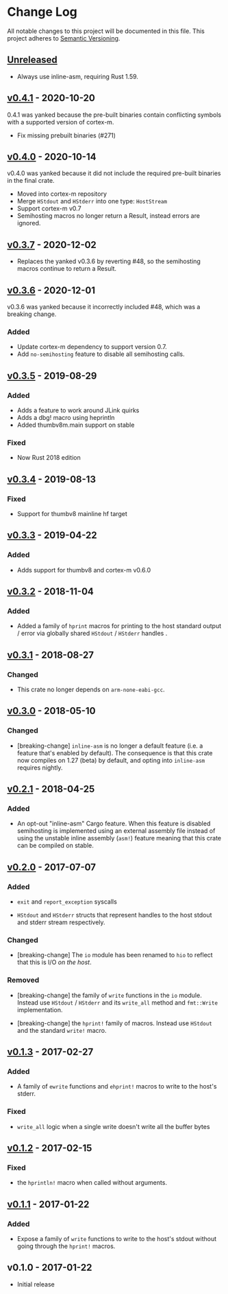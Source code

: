 # Change Log

All notable changes to this project will be documented in this file.
This project adheres to [Semantic Versioning](http://semver.org/).

## [Unreleased]

- Always use inline-asm, requiring Rust 1.59.

## [v0.4.1] - 2020-10-20

0.4.1 was yanked because the pre-built binaries contain conflicting symbols
with a supported version of cortex-m.

- Fix missing prebuilt binaries (#271)

## [v0.4.0] - 2020-10-14

v0.4.0 was yanked because it did not include the required pre-built binaries
in the final crate.

- Moved into cortex-m repository
- Merge `HStdout` and `HStderr` into one type: `HostStream`
- Support cortex-m v0.7
- Semihosting macros no longer return a Result, instead errors are ignored.

## [v0.3.7] - 2020-12-02

- Replaces the yanked v0.3.6 by reverting #48, so the semihosting macros
  continue to return a Result.

## [v0.3.6] - 2020-12-01

v0.3.6 was yanked because it incorrectly included #48, which was a breaking
change.

### Added

- Update cortex-m dependency to support version 0.7.
- Add `no-semihosting` feature to disable all semihosting calls.

## [v0.3.5] - 2019-08-29

### Added

- Adds a feature to work around JLink quirks
- Adds a dbg! macro using heprintln
- Added thumbv8m.main support on stable

### Fixed

- Now Rust 2018 edition

## [v0.3.4] - 2019-08-13

### Fixed

- Support for thumbv8 mainline hf target

## [v0.3.3] - 2019-04-22

### Added

- Adds support for thumbv8 and cortex-m v0.6.0

## [v0.3.2] - 2018-11-04

### Added

- Added a family of `hprint` macros for printing to the host standard output /
  error via globally shared `HStdout` / `HStderr` handles .

## [v0.3.1] - 2018-08-27

### Changed

- This crate no longer depends on `arm-none-eabi-gcc`.

## [v0.3.0] - 2018-05-10

### Changed

- [breaking-change] `inline-asm` is no longer a default feature (i.e. a feature that's enabled by
  default). The consequence is that this crate now compiles on 1.27 (beta) by default, and opting
  into `inline-asm` requires nightly.

## [v0.2.1] - 2018-04-25

### Added

- An opt-out "inline-asm" Cargo feature. When this feature is disabled semihosting is implemented
  using an external assembly file instead of using the unstable inline assembly (`asm!`) feature
  meaning that this crate can be compiled on stable.

## [v0.2.0] - 2017-07-07

### Added

- `exit` and `report_exception` syscalls

- `HStdout` and `HStderr` structs that represent handles to the host stdout and
  stderr stream respectively.

### Changed

- [breaking-change] The `io` module has been renamed to `hio` to reflect that
  this is I/O *on the host*.

### Removed

- [breaking-change] the family of `write` functions in the `io` module. Instead
  use `HStdout` / `HStderr` and its `write_all` method and `fmt::Write`
  implementation.

- [breaking-change] the `hprint!` family of macros. Instead use `HStdout` and
  the standard `write!` macro.

## [v0.1.3] - 2017-02-27

### Added

- A family of `ewrite` functions and `ehprint!` macros to write to the host's
  stderr.

### Fixed

- `write_all` logic when a single write doesn't write all the buffer bytes

## [v0.1.2] - 2017-02-15

### Fixed

- the `hprintln!` macro when called without arguments.

## [v0.1.1] - 2017-01-22

### Added

- Expose a family of `write` functions to write to the host's stdout without
  going through the `hprint!` macros.

## v0.1.0 - 2017-01-22

- Initial release

[Unreleased]: https://github.com/rust-embedded/cortex-m/compare/c-m-sh-v0.4.1...HEAD
[v0.4.1]: https://github.com/rust-embedded/cortex-m/compare/c-m-sh-v0.4.0...c-m-sh-v0.4.1
[v0.4.0]: https://github.com/rust-embedded/cortex-m/compare/c-m-sh-v0.3.5...c-m-sh-v0.4.0
[v0.3.7]: https://github.com/rust-embedded/cortex-m-semihosting/compare/v0.3.6...v0.3.7
[v0.3.6]: https://github.com/rust-embedded/cortex-m-semihosting/compare/v0.3.5...v0.3.6
[v0.3.5]: https://github.com/rust-embedded/cortex-m-semihosting/compare/v0.3.4...v0.3.5
[v0.3.4]: https://github.com/rust-embedded/cortex-m-semihosting/compare/v0.3.3...v0.3.4
[v0.3.3]: https://github.com/rust-embedded/cortex-m-semihosting/compare/v0.3.2...v0.3.3
[v0.3.2]: https://github.com/rust-embedded/cortex-m-semihosting/compare/v0.3.1...v0.3.2
[v0.3.1]: https://github.com/rust-embedded/cortex-m-semihosting/compare/v0.3.0...v0.3.1
[v0.3.0]: https://github.com/rust-embedded/cortex-m-semihosting/compare/v0.2.1...v0.3.0
[v0.2.1]: https://github.com/rust-embedded/cortex-m-semihosting/compare/v0.2.0...v0.2.1
[v0.2.0]: https://github.com/rust-embedded/cortex-m-semihosting/compare/v0.1.3...v0.2.0
[v0.1.3]: https://github.com/rust-embedded/cortex-m-semihosting/compare/v0.1.2...v0.1.3
[v0.1.2]: https://github.com/rust-embedded/cortex-m-semihosting/compare/v0.1.1...v0.1.2
[v0.1.1]: https://github.com/rust-embedded/cortex-m-semihosting/compare/v0.1.0...v0.1.1
